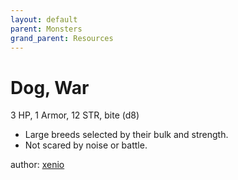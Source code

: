```yaml
---
layout: default
parent: Monsters
grand_parent: Resources 
--- 
```

# Dog, War
3 HP, 1 Armor, 12 STR, bite (d8)  
- Large breeds selected by their bulk and strength.  
- Not scared by noise or battle.  

author: [xenio](https://xenioinabottle.blogspot.com) 
